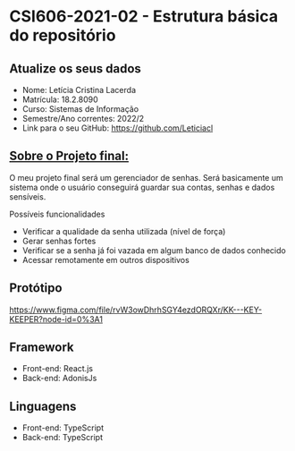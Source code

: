 # **CSI606-2021-02 - Estrutura básica do repositório**

## Atualize os seus dados

- Nome:  Letícia Cristina Lacerda
- Matrícula: 18.2.8090
- Curso: Sistemas de Informação
- Semestre/Ano correntes: 2022/2
- Link para o seu GitHub: https://github.com/Leticiacl

## [Sobre o Projeto final:](./Projeto/README.md)

O meu projeto final será um gerenciador de senhas.
Será basicamente um sistema onde o usuário conseguirá guardar sua contas, senhas e dados sensíveis. 

Possíveis funcionalidades

- Verificar a qualidade da senha utilizada (nível de força) 
- Gerar senhas fortes
- Verificar se a senha já foi vazada em algum banco de dados conhecido
- Acessar remotamente em outros dispositivos

## Protótipo
https://www.figma.com/file/rvW3owDhrhSGY4ezdORQXr/KK---KEY-KEEPER?node-id=0%3A1

## Framework
- Front-end: React.js
- Back-end: AdonisJs

## Linguagens
- Front-end: TypeScript
- Back-end: TypeScript
